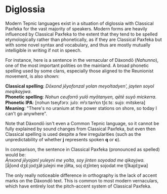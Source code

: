 # Diglossia

Modern Tepnic languages exist in a situation of diglossia with Classical Paxfeka for the vast majority of speakers. Modern forms are heavily influenced by Classical Paxfeka to the extent that they tend to be spelled etymologically rather than phonetically, as if they are Classical Paxfeka but with some novel syntax and vocabulary, and thus are mostly mutually intelligible in writing if not in speech.

For instance, here is a sentence in the vernacular of Dàxondō (_Nahunno_), one of the most important polities on the mainland. A broad phonetic spelling used by some clans, especially those aligned to the Reunionist movement, is also shown:

**Classical spelling**: _Dōxond jēyofonzal yolan meyoltadyen', jayten soyol meqikayjwa_.\
**Phonetic spelling**: _Nohun ceuforrō yulō myōtanyen, qētē suyō mickerra._\
**Phonetic IPA**: [nɔhun tseu̯fɔrɔː julɔː mʲɔːtanʲɛn tʃɛːtɛː sujɔː mitskera]\
**Meaning**: "There's no uranium at the power stations on shore, so today I can't go anywhere".

Note that Dàxondō isn't even a Common Tepnic language, so it cannot be fully explained by sound changes from Classical Paxfeka, but even then Classical spelling is used despite a few irregularities (such as the unpredictability of whether **j** represents spoken **q** or **c**).

In comparison, the sentence in Classical Paxfeka (pronounced as spelled) would be:\
_Ànxond jēyojanl yuleyni me yolta, soy jinten soyodad me qìkayjwa._\
[ã̂ʃond dʒɛ̌ːjodʒãɫ julejni me jǒɫta, soj dʒǐnteŋ sojodat me tʃîkajdʒwa]

The only really noticeable difference in orthography is the lack of accent marks on the Dàxondō text. This is common to most modern vernaculars, which have entirely lost the pitch-accent system of Classical Paxfeka.
